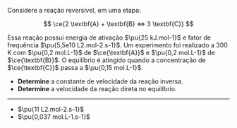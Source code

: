 Considere a reação reversível, em uma etapa:

$$
\ce{2 \textbf{A} + \textbf{B} <=> 3 \textbf{C}}
$$

Essa reação possui energia de ativação $\pu{25 kJ.mol-1}$ e fator de frequência $\pu{5,5e10 L2.mol-2.s-1}$. Um experimento foi realizado a 300 K com $\pu{0,2 mol.L-1}$ de $\ce{\textbf{A}}$ e $\pu{0,2 mol.L-1}$ de $\ce{\textbf{B}}$. O equilíbrio é atingido quando a concentração de $\ce{\textbf{C}}$ passa a $\pu{0,15 mol.L-1}$.

- **Determine** a constante de velocidade da reação inversa.
- **Determine** a velocidade da reação direta no equilíbrio.

---

- $\pu{11 L2.mol-2.s-1}$
- $\pu{0,037 mol.L-1.s-1}$
